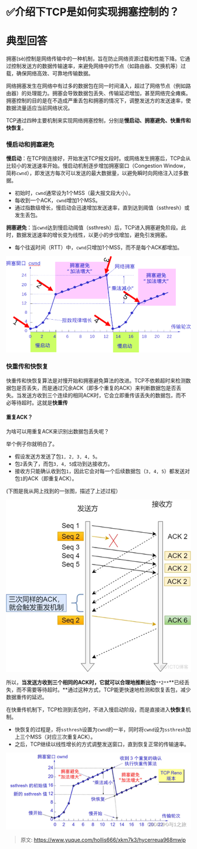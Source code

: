 # ✅介绍下TCP是如何实现拥塞控制的？

# 典型回答


拥塞(sè)控制是网络传输中的一种机制，旨在防止网络资源过载和性能下降。它通过控制发送方的数据传输速率，来避免网络中的节点（如路由器、交换机等）过载，确保网络高效、可靠地传输数据。  



网络拥塞发生在网络中有过多的数据包在同一时间涌入，超过了网络节点（例如路由器）的处理能力。拥塞会导致数据包丢失、传输延迟增加，甚至网络完全瘫痪。拥塞控制的目的是在不造成严重丢包和拥塞的情况下，调整发送方的发送速率，使数据流量适应当前网络状况。  



TCP通过四种主要机制来实现网络拥塞控制，分别是**慢启动、拥塞避免、快重传和快恢复**。



### 慢启动和拥塞避免


**慢启动**：在TCP刚连接好，开始发送TCP报文段时。或网络发生拥塞后，TCP会从比较小的发送速率开始。慢启动机制逐步增加拥塞窗口（Congestion Window，简称`cwnd`），即发送方每次可以发送的最大数据量，以避免瞬时向网络注入过多数据。



+ 初始时，`cwnd`通常设为1个MSS（最大报文段大小）。
+ 每收到一个ACK，`cwnd`增加1个MSS。
+ 通过指数级增长，慢启动会迅速增加发送速率，直到达到阈值（ssthresh）或发生丢包。



**拥塞避免**：当`cwnd`达到慢启动阈值（ssthresh）后，TCP进入拥塞避免阶段。此时，数据发送速率的增长变为线性，以更小的步伐增加，避免引发拥塞。

+ 每个往返时间（RTT）中，`cwnd`只增加1个MSS，而不是每个ACK都增加。



![1726727500449-cc2e015c-22c7-418c-87c8-dc9e19357b0e.png](./img/fKzbsKqLMIow0LaT/1726727500449-cc2e015c-22c7-418c-87c8-dc9e19357b0e-055284.png)



### **快重传和快恢复**


快重传和快恢复算法是对慢开始和拥塞避免算法的改进。TCP不依赖超时来检测数据包是否丢失，而是通过冗余ACK（即多个重复的ACK）来判断数据包是否丢失。当发送方收到三个连续的相同ACK时，它会立即重传该丢失的数据包，而不必等待超时。这就是**快重传**



#### 重复ACK？


为啥可以用重复ACK来识别出数据包丢失呢？



举个例子你就明白了。

+ 假设发送方发送了包`1, 2, 3, 4, 5`。
+ 包`2`丢失了，而包`3, 4, 5`成功到达接收方。
+ 接收方只能确认收到包`1`，因此它会对每一个后续数据包（`3, 4, 5`）都发送对包`1`的ACK（即重复ACK）。



(下图是我从网上找到的一张图，描述了上述过程）

![1726728026465-f3a9eb66-0580-4167-9bd4-29a02c435a0d.webp](./img/fKzbsKqLMIow0LaT/1726728026465-f3a9eb66-0580-4167-9bd4-29a02c435a0d-378237.webp)



所以，**当发送方收到三个相同的ACK时，它就可以合理地推断出包**`**2**`**已经丢失，而不需要等待超时。**通过这种方式，TCP能更快速地检测和恢复丢包，减少数据重传的延迟。



在快重传机制下，TCP检测到丢包时，不进入慢启动阶段，而是直接进入**快恢复**机制。

+ 快恢复的过程是，将`ssthresh`设置为`cwnd`的一半，同时将`cwnd`设为`ssthresh`加上三个MSS（对应三次重复ACK）。
+ 之后，TCP继续以线性增长的方式调整发送窗口，直到恢复正常的传输速率。





![1726729060629-245d40a7-f1ac-48b3-b472-da6f5d149b3d.png](./img/fKzbsKqLMIow0LaT/1726729060629-245d40a7-f1ac-48b3-b472-da6f5d149b3d-284373.png)







> 原文: <https://www.yuque.com/hollis666/xkm7k3/hycerreua968mwip>